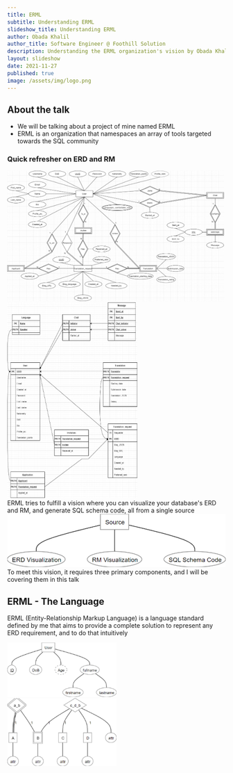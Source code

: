 ```yaml
---
title: ERML
subtitle: Understanding ERML
slideshow_title: Understanding ERML
author: Obada Khalil
author_title: Software Engineer @ Foothill Solution
description: Understanding the ERML organization's vision by Obada Khalili
layout: slideshow
date: 2021-11-27
published: true
image: /assets/img/logo.png
---
```


<section>
    <section>
        <h2>About the talk</h2>
        <ul>
            <li>We will be talking about a project of mine named ERML</li>
            <li>ERML is an organization that namespaces an array of tools targeted towards the SQL community</li>
        </ul>
    </section>
    <section>
        <h3>Quick refresher on ERD and RM</h3>
        <div class="r-stack">
            <img src="/assets/slideshows/2021-11-27-obadakhalili-erml/example_ERD.png" width="500" height="300">
            <img class="fragment" src="/assets/slideshows/2021-11-27-obadakhalili-erml/example_RM.png" width="300" height="450">
        </div>
    </section>
    <section>
        ERML tries to fulfill a vision where you can visualize your database's ERD and RM, and generate SQL schema code, all from a single source
        <img class="fragment" src="/assets/slideshows/2021-11-27-obadakhalili-erml/ERML_vision.png">
    </section>
    <section>
        To meet this vision, it requires three primary components, and I will be covering them in this talk
    </section>
</section>
<section>
    <section>
        <h2>ERML - The Language</h2>
        <p>
            ERML (Entity-Relationship Markup Language) is a language standard defined by me that aims to provide a complete solution to represent any ERD requirement, and to do that intuitively
        </p>
    </section>
    <section>
        <div style="display: flex; align-items: center;">
            <div style="flex: 1 1 0%;">
                <img src="/assets/slideshows/2021-11-27-obadakhalili-erml/simple_ERD.png">
            </div>
            <div class="fragment" style="flex: 1 1 0%;">
                <pre>
                <code data-trim data-line-numbers>
                    <script type="text/template">
                        ENTITY User {
                            PRIMARY "ID",
                            SIMPLE "DoB",
                            DERIVED "Age",
                            COMPOSITE "fullname" {
                            SIMPLE "firstname",
                            SIMPLE "lastname"
                            }
                        }
                    </script>
                </code>
                </pre>
            </div>
        </div>
    </section>
    <section>
        <div style="display: flex; align-items: center;">
            <div style="flex: 1 1 0%;">
                <img src="/assets/slideshows/2021-11-27-obadakhalili-erml/complex_ERD.png">
            </div>
            <div style="flex: 1 1 0%;">
                <pre>
                    <code data-trim data-line-numbers>
                        <script type="text/template">
                            ENTITY A {
                                SIMPLE "attr"
                            }

                            WEAK ENTITY B OWNER A {
                                SIMPLE "attr"
                            }

                            IDEN REL a_b  {
                                A <TOTAL, 1>,
                                B <PARTIAL, 1>,
                            }

                            ENTITY C {
                                SIMPLE "attr"
                            }

                            ENTITY D {
                                SIMPLE "attr",
                            }

                            REL c_d_b {
                                C <PARTIAL, 1>,
                                D <PARTIAL, 1>,
                                B <PARTIAL, 1>,
                                ATTRIBUTES {
                                    SIMPLE "attr"
                                }
                            }
                        </script>
                    </code>
                </pre>
            </div>
        </div>
    </section>
    <section>
        <a href="https://codesandbox.io/s/erml-talk-vp92e?file=/src/index.js" target="_blank">@erml/parser</a>
        is an open-source parser implementation of ERML standards
    </section>

</section>
<section>
    <h2>ERML - The Visualizer</h2>
    <ul>
        <li>An online ERD visualization tool that converts ERML code into SVG drawings</li>
        <li>
            <a href="http://erml-visualizer.netlify.app/" target="_blank">Quick tour</a>
        </li>
        <li class="fragment">With that, we achieve the first piece of the vision; The ERD Visualizer</li>
    </ul>
</section>
<section>
    <section>
        <h3>ERML - The DBML Compiler</h3>
        <ul>
            <li>DBML (Database Markup Language) is another language standard, set by Holistics, and it's designed to define and document database schemas and structures (relational models)</li>
            <li>
                DBML has an online RM visualization tool;
                <a href="https://dbdiagram.io/d/619c7ced02cf5d186b6369c9" target="_blank">dbdiagram</a>
            </li>
        </ul>
    </section>
    <section>
        <ul>
            <li>DBML can be converted into SQL</li>
            <li>
                ERML can hook into the DBML organization by providing a compiler to DBML, which achieves the second and third parts of ERML's vision; RM Visualizer and SQL schema code generator
            </li>
        </ul>
    </section>
    <section>
        <img src="/assets/slideshows/2021-11-27-obadakhalili-erml/ERML_vision_detailed.png" width="500">
    </section>
    <section>
        An ERML-to-DBML compiler doesn't exist (yet), which moves us to the next part
    </section>
</section>
<section>
    <h4>Growing the Palestinian's Open-source Culture</h4>
    <ul>
        <li>
            The computer science community of the Palestinian youth targets all of its efforts and talent into solving competitive programming problems. This is a good skill to have, but it's important to know when to stop, and start channeling this effort into more practical areas of computer science, like open-source
        </li>
        <li>Browse open-source projects that meet your requirements, choose one, and start solving its problems</li>
    </ul>
</section>
